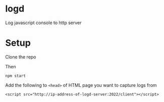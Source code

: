 # logd
Log javascript console to http server

# Setup

Clone the repo 

Then

    npm start
    

Add the following to `<head>` of HTML page you want to capture logs from

    <script src="http://ip-address-of-logd-server:2022/client"></script>

